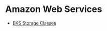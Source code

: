 # Amazon Web Services

* [EKS Storage Classes](https://docs.aws.amazon.com/eks/latest/userguide/storage-classes.html)
